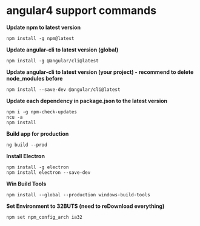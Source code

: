 # angular4 support commands

**Update npm to latest version**
```
npm install -g npm@latest
```


**Update angular-cli to latest version (global)**
```
npm install -g @angular/cli@latest
```

**Update angular-cli to latest version (your project) - recommend to delete node_modules before**
```
npm install --save-dev @angular/cli@latest
```

**Update each dependency in package.json to the latest version**
```
npm i -g npm-check-updates
ncu -a
npm install
```

**Build app for production**
```
ng build --prod
```

**Install Electron**
```
npm install -g electron
npm install electron --save-dev
```

**Win Build Tools**
```
npm install --global --production windows-build-tools
```

**Set Environment to 32BUTS (need to reDownload everything)**
```
npm set npm_config_arch ia32
```
